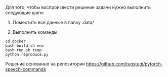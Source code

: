 Для того, чтобы воспроизвести решение задачи нужно выполнить следующие шаги:

1. Поместить все данные в папку .data/

2. Выполнить команды

```
cd docker
bash build.sh env
bash run.sh temp
python reproduce.py

```
Решение основанно на репозитории https://github.com/tugstugi/pytorch-speech-commands